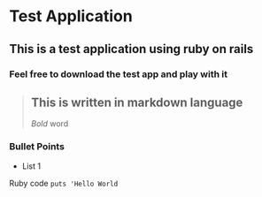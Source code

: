 Test Application
=================

This is a test application using ruby on rails
-----------------------------------------------

### Feel free to download the test app and play with it

> ## This is written in markdown language
>
> *Bold* word

### Bullet Points

* List 1

Ruby code
`puts 'Hello World`